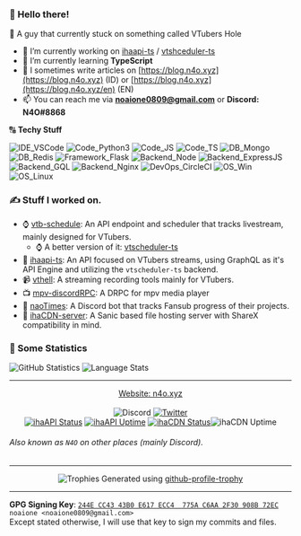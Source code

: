 ### :wave: Hello there!
:pencil: A guy that currently stuck on something called VTubers Hole<br>

- 🔭 I’m currently working on [ihaapi-ts](https://github.com/ihateani-me/ihaapi-ts) / [vtshceduler-ts](https://github.com/ihateani-me/vtscheduler-ts)
- 🌱 I’m currently learning **TypeScript**
- 📝 I sometimes write articles on [https://blog.n4o.xyz](https://blog.n4o.xyz) (ID) or [https://blog.n4o.xyz](https://blog.n4o.xyz/en) (EN)
- 📫 You can reach me via **noaione0809@gmail.com** or **Discord: N4O#8868**

🔠 **Techy Stuff**

![IDE_VSCode](https://img.shields.io/badge/IDE-VSCode-informational?style=flat-square&logo=visual%20studio%20code&logoColor=white&color=2bbc8a) ![Code_Python3](https://img.shields.io/badge/Code-Python%203-informational?style=flat-square&logo=python&logoColor=white&color=2bbc8a) ![Code_JS](https://img.shields.io/badge/Code-JavaScript-informational?style=flat-square&logo=javascript&logoColor=white&color=2bbc8a) ![Code_TS](https://img.shields.io/badge/Code-TypeScript-informational?style=flat-square&logo=typescript&logoColor=white&color=2bbc8a) ![DB_Mongo](https://img.shields.io/badge/DB-MongoDB-informational?style=flat-square&logo=mongodb&logoColor=white&color=2bbc8a) ![DB_Redis](https://img.shields.io/badge/DB-Redis-informational?style=flat-square&logo=redis&logoColor=white&color=2bbc8a) ![Framework_Flask](https://img.shields.io/badge/Framework-Flask-informational?style=flat-square&logo=flask&logoColor=white&color=2bbc8a) ![Backend_Node](https://img.shields.io/badge/Backend-NodeJS-informational?style=flat-square&logo=node.js&logoColor=white&color=2bbc8a) ![Backend_ExpressJS](https://img.shields.io/badge/Backend-ExpressJS-informational?style=flat-square&logo=express&logoColor=white&color=2bbc8a) ![Backend_GQL](https://img.shields.io/badge/Backend-GraphQL-informational?style=flat-square&logo=graphql&logoColor=white&color=2bbc8a) ![Backend_Nginx](https://img.shields.io/badge/Backend-Nginx-informational?style=flat-square&logo=nginx&logoColor=white&color=2bbc8a) ![DevOps_CircleCI](https://img.shields.io/badge/DevOps-CircleCI-informational?style=flat-square&logo=circleci&logoColor=white&color=2bbc8a) ![OS_Win](https://img.shields.io/badge/OS-Windows-informational?style=flat-square&logo=windows&logoColor=white&color=2bbc8a) ![OS_Linux](https://img.shields.io/badge/OS-Linux-informational?style=flat-square&logo=linux&logoColor=white&color=2bbc8a)

### ✍ Stuff I worked on.
- :watch: [vtb-schedule](https://github.com/ihateani-me/vtb-schedule): An API endpoint and scheduler that tracks livestream, mainly designed for VTubers.
  - :watch: A better version of it: [vtscheduler-ts](https://github.com/ihateani-me/vtscheduler-ts)
- 🧣 [ihaapi-ts](https://github.com/ihateani-me/ihaapi-ts): An API focused on VTubers streams, using GraphQL as it's API Engine and utilizing the `vtscheduler-ts` backend.
- :video_camera: [vthell](https://github.com/noaione/vthell): A streaming recording tools mainly for VTubers.
- :tv: [mpv-discordRPC](https://github.com/noaione/mpv-discordRPC): A DRPC for mpv media player
- :robot: [naoTimes](https://github.com/noaione/naoTimes): A Discord bot that tracks Fansub progress of their projects.
- 📁 [ihaCDN-server](https://github.com/ihateani-me/ihacdn-server): A Sanic based file hosting server with ShareX compatibility in mind.

### :pencil: Some Statistics
![GitHub Statistics](https://github-readme-stats.vercel.app/api?username=noaione&show_icons=true&count_private=true&theme=radical&custom_title=GitHub%20Stats&hide_title=true) ![Language Stats](https://github-readme-stats.vercel.app/api/top-langs/?username=noaione&langs_count=8&layout=compact&hide=ejs,css,html&theme=radical)

---

<div align="center">
  <a href="https://n4o.xyz">Website: n4o.xyz</a><br/><br/>
  <img src="https://img.shields.io/badge/Discord-N4O%238868-RGB(114%2C%20137%2C%20218)?style=flat-square&logo=discord&labelColor=2C2F33&color=7289DA" alt="Discord">
  <a href="https://twitter.com/nao0809_"><img src="https://img.shields.io/badge/Twitter-%40nao0809__-RGB(29%2C%20161%2C%20242)?style=flat-square&logo=twitter&labelColor=14171a&color=1DA1F2" alt="Twitter"></a><br>
  <a href="https://api.ihateani.me/"><img src="https://img.shields.io/uptimerobot/status/m784962983-62a53810138b9371bbb3dc27?label=ihaAPI%20Status&style=flat-square&labelColor=14171a" alt="ihaAPI Status"></a>
  <a href="https://api.ihateani.me/"><img src="https://img.shields.io/uptimerobot/ratio/7/m784962983-62a53810138b9371bbb3dc27?label=ihaAPI%20Uptime&style=flat-square&labelColor=14171a" alt="ihaAPI Uptime"></a>
  <a href="https://p.ihateani.me/"><img src="https://img.shields.io/uptimerobot/status/m784617086-4e68d7e9dd7670f5c03bc09b?label=ihaCDN%20Status&style=flat-square&labelColor=14171a" alt="ihaCDN Status"></a
  <a href="https://p.ihateani.me/"><img src="https://img.shields.io/uptimerobot/ratio/7/m784617086-4e68d7e9dd7670f5c03bc09b?label=ihaCDN%20Uptime&style=flat-square&labelColor=14171a" alt="ihaCDN Uptime"></a>
</div>

###### Also known as `N4O` on other places (mainly Discord).

---

<div align="center">
  <img src="https://github-profile-trophy.vercel.app/?username=noaione&no-frame=true&no-bg=true&theme=onedark" alt="Trophies" />
  <caption>Generated using <a href="https://github.com/ryo-ma/github-profile-trophy">github-profile-trophy</a></caption>
</div>

---

**GPG Signing Key**: [`244E CC43 43B0 E617 ECC4  775A C6AA 2F30 908B 72EC`](https://n4o.xyz/keys/908B72EC.asc)<br>
`noaione <noaione0809@gmail.com>`<br>
Except stated otherwise, I will use that key to sign my commits and files.
